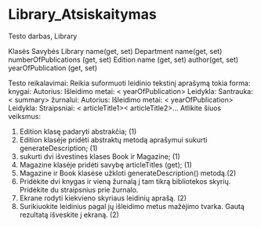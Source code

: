 # Library_Atsiskaitymas
Testo darbas, Library

Klasės       Savybės
Library      name(get, set)
Department   name(get, set)   numberOfPublications (get, set)
Edition      name (get, set)   author(get, set)   yearOfPublication (get, set)

Testo reikalavimai:
Reikia suformuoti leidinio tekstinį aprašymą tokia forma:
knygai: Autorius: <author>
Išleidimo metai: < yearOfPublication>
Leidykla: <name>
Santrauka: < summary>
žurnalui: Autorius: <author>
Išleidimo metai: < yearOfPublication>
Leidykla: <name>
Straipsniai: < articleTitle1>< articleTitle2>…
Atlikite šiuos veiksmus:
1. Edition klasę padaryti abstrakčia; (1)
2. Edition klasėje pridėti abstraktų metodą aprašymui sukurti generateDescription; (1)
3. sukurti dvi išvestines klases Book ir Magazine; (1)
4. Magazine klasėje pridėti savybę articleTitles (get); (1)
5. Magazine ir Book klasėse užkloti generateDescription() metodą.(2)
6. Pridėkite dvi knygas ir vieną žurnalą į tam tikrą bibliotekos skyrių. Pridėkite du straipsnius prie žurnalo.
7. Ekrane rodyti kiekvieno skyriaus leidinių aprašą. (2)
8. Surikiuokite leidinius pagal jų išleidimo metus mažėjimo tvarka. Gautą rezultatą išveskite į
ekraną. (2)
